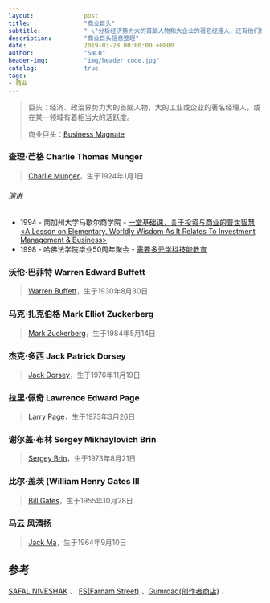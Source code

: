 ```yaml
---
layout:              post
title:               "商业巨头"
subtitle:            " \"分析经济势力大的首脑人物和大企业的著名经理人，还有他们相关的信息统计整理。\""
description:	     "商业巨头信息整理"
date:                2019-03-28 00:00:00 +0800
author:              "SNLO"
header-img:          "img/header_code.jpg"
catalog:             true
tags:
- 商业
---
```


> 巨头：经济、政治界势力大的首脑人物，大的工业或企业的著名经理人，或在某一领域有着相当大的活跃度。
>
> 商业巨头：<a href= "https://en.wikipedia.org/wiki/Business_magnate" target="_blank">Business Magnate</a>

### 查理·芒格	Charlie Thomas Munger

> <a href= "https://en.wikipedia.org/wiki/Charlie_Munger" target="_blank">Charlie Munger</a>，生于1924年1月1日

###### 演讲

- 1994 - 南加州大学马歇尔商学院<a href= "https://www.marshall.usc.edu/" target="_blank"><USC Marshall></a> -  <a href= "https://www.daocaorenshuwu.com/book/qiongchalibaodian/1379962.html" target="_blank">一堂基础课，关于投资与商业的普世智慧</a><a href= "https://snlo.app/resources/Lesson-on-Elementary-Worldly-Wisdom-Charlie-Munger.pdf" target="_blank"><A Lesson on Elementary, Worldly
  Wisdom As It Relates To Investment Management &
  Business></a>
- 1998 - 哈佛法学院毕业50周年聚会<a href= "https://www.harvard.edu/" target="_blank"><Harvard University></a> - <a href= "[https://snlo.app/resources/%E8%8A%92%E6%A0%BC%EF%BC%9A%E9%9C%80%E8%A6%81%E5%A4%9A%E5%85%83%E5%AD%A6%E7%A7%91%E6%8A%80%E8%83%BD%E6%95%99%E8%82%B2.pdf](https://snlo.app/resources/芒格：需要多元学科技能教育.pdf)" target="_blank">需要多元学科技能教育</a> 

### 沃伦·巴菲特	Warren Edward Buffett

> <a href= "<https://en.wikipedia.org/wiki/Warren_Buffett>" target="_blank">Warren Buffett</a>，生于1930年8月30日

### 马克·扎克伯格	Mark Elliot Zuckerberg

> <a href= "<https://en.wikipedia.org/wiki/Mark_Zuckerberg>" target="_blank">Mark Zuckerberg</a>，生于1984年5月14日

### 杰克·多西	Jack Patrick Dorsey

> <a href= "<https://en.wikipedia.org/wiki/Jack_Dorsey>" target="_blank">Jack Dorsey</a>，生于1976年11月19日

### 拉里·佩奇	Lawrence Edward Page

> <a href= "https://en.wikipedia.org/wiki/Larry_Page" target="_blank">Larry Page</a>，生于1973年3月26日

### 谢尔盖·布林	Sergey Mikhaylovich Brin

> <a href= "https://en.wikipedia.org/wiki/Sergey_Brin" target="_blank">Sergey Brin</a>，生于1973年8月21日

### 比尔·盖茨	(William Henry Gates III

> <a href= "<https://en.wikipedia.org/wiki/Bill_Gates>" target="_blank">Bill Gates</a>，生于1955年10月28日

### 马云	风清扬

> <a href= "[https://zh.wikipedia.org/wiki/%E9%A9%AC%E4%BA%91](https://zh.wikipedia.org/wiki/马云)" target="_blank">Jack Ma</a>，生于1964年9月10日

## 参考

<a href= "https://www.safalniveshak.com/" target="_blank">SAFAL NIVESHAK</a> 、 <a href= "https://fs.blog/" target="_blank">FS(Farnam Street)</a> 、<a href= "https://gumroad.com/" target="_blank">Gumroad(创作者商店)</a> 、

